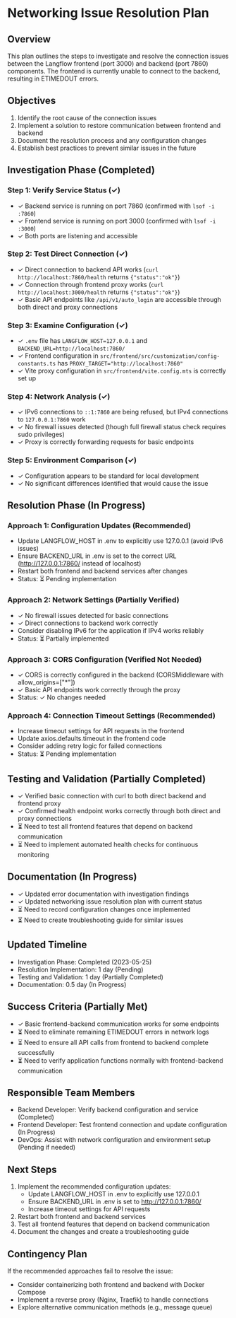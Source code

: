 # Networking Issue Resolution Plan

## Overview
This plan outlines the steps to investigate and resolve the connection issues between the Langflow frontend (port 3000) and backend (port 7860) components. The frontend is currently unable to connect to the backend, resulting in ETIMEDOUT errors.

## Objectives
1. Identify the root cause of the connection issues
2. Implement a solution to restore communication between frontend and backend
3. Document the resolution process and any configuration changes
4. Establish best practices to prevent similar issues in the future

## Investigation Phase (Completed)

### Step 1: Verify Service Status (✓)
- ✓ Backend service is running on port 7860 (confirmed with `lsof -i :7860`)
- ✓ Frontend service is running on port 3000 (confirmed with `lsof -i :3000`)
- ✓ Both ports are listening and accessible

### Step 2: Test Direct Connection (✓)
- ✓ Direct connection to backend API works (`curl http://localhost:7860/health` returns `{"status":"ok"}`)
- ✓ Connection through frontend proxy works (`curl http://localhost:3000/health` returns `{"status":"ok"}`)
- ✓ Basic API endpoints like `/api/v1/auto_login` are accessible through both direct and proxy connections

### Step 3: Examine Configuration (✓)
- ✓ `.env` file has `LANGFLOW_HOST=127.0.0.1` and `BACKEND_URL=http://localhost:7860/`
- ✓ Frontend configuration in `src/frontend/src/customization/config-constants.ts` has `PROXY_TARGET="http://localhost:7860"`
- ✓ Vite proxy configuration in `src/frontend/vite.config.mts` is correctly set up

### Step 4: Network Analysis (✓)
- ✓ IPv6 connections to `::1:7860` are being refused, but IPv4 connections to `127.0.0.1:7860` work
- ✓ No firewall issues detected (though full firewall status check requires sudo privileges)
- ✓ Proxy is correctly forwarding requests for basic endpoints

### Step 5: Environment Comparison (✓)
- ✓ Configuration appears to be standard for local development
- ✓ No significant differences identified that would cause the issue

## Resolution Phase (In Progress)

### Approach 1: Configuration Updates (Recommended)
- Update LANGFLOW_HOST in .env to explicitly use 127.0.0.1 (avoid IPv6 issues)
- Ensure BACKEND_URL in .env is set to the correct URL (http://127.0.0.1:7860/ instead of localhost)
- Restart both frontend and backend services after changes
- Status: ⏳ Pending implementation

### Approach 2: Network Settings (Partially Verified)
- ✓ No firewall issues detected for basic connections
- ✓ Direct connections to backend work correctly
- Consider disabling IPv6 for the application if IPv4 works reliably
- Status: ⏳ Partially implemented

### Approach 3: CORS Configuration (Verified Not Needed)
- ✓ CORS is correctly configured in the backend (CORSMiddleware with allow_origins=["*"])
- ✓ Basic API endpoints work correctly through the proxy
- Status: ✓ No changes needed

### Approach 4: Connection Timeout Settings (Recommended)
- Increase timeout settings for API requests in the frontend
- Update axios.defaults.timeout in the frontend code
- Consider adding retry logic for failed connections
- Status: ⏳ Pending implementation

## Testing and Validation (Partially Completed)
- ✓ Verified basic connection with curl to both direct backend and frontend proxy
- ✓ Confirmed health endpoint works correctly through both direct and proxy connections
- ⏳ Need to test all frontend features that depend on backend communication
- ⏳ Need to implement automated health checks for continuous monitoring

## Documentation (In Progress)
- ✓ Updated error documentation with investigation findings
- ✓ Updated networking issue resolution plan with current status
- ⏳ Need to record configuration changes once implemented
- ⏳ Need to create troubleshooting guide for similar issues

## Updated Timeline
- Investigation Phase: Completed (2023-05-25)
- Resolution Implementation: 1 day (Pending)
- Testing and Validation: 1 day (Partially Completed)
- Documentation: 0.5 day (In Progress)

## Success Criteria (Partially Met)
- ✓ Basic frontend-backend communication works for some endpoints
- ⏳ Need to eliminate remaining ETIMEDOUT errors in network logs
- ⏳ Need to ensure all API calls from frontend to backend complete successfully
- ⏳ Need to verify application functions normally with frontend-backend communication

## Responsible Team Members
- Backend Developer: Verify backend configuration and service (Completed)
- Frontend Developer: Test frontend connection and update configuration (In Progress)
- DevOps: Assist with network configuration and environment setup (Pending if needed)

## Next Steps
1. Implement the recommended configuration updates:
   - Update LANGFLOW_HOST in .env to explicitly use 127.0.0.1
   - Ensure BACKEND_URL in .env is set to http://127.0.0.1:7860/
   - Increase timeout settings for API requests
2. Restart both frontend and backend services
3. Test all frontend features that depend on backend communication
4. Document the changes and create a troubleshooting guide

## Contingency Plan
If the recommended approaches fail to resolve the issue:
- Consider containerizing both frontend and backend with Docker Compose
- Implement a reverse proxy (Nginx, Traefik) to handle connections
- Explore alternative communication methods (e.g., message queue)
